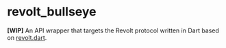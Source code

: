# revolt_bullseye
**[WIP]** An API wrapper that targets the Revolt protocol written in Dart based on [revolt.dart](https://github.com/arslee07/revolt.dart).
